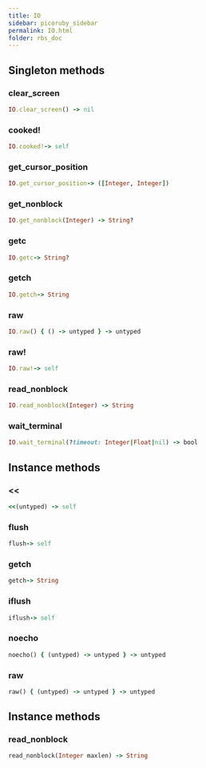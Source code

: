 ```yaml
---
title: IO
sidebar: picoruby_sidebar
permalink: IO.html
folder: rbs_doc
---
```

## Singleton methods
### clear_screen

```ruby
IO.clear_screen() -> nil
```
### cooked!

```ruby
IO.cooked!-> self
```
### get_cursor_position

```ruby
IO.get_cursor_position-> ([Integer, Integer])
```
### get_nonblock

```ruby
IO.get_nonblock(Integer) -> String?
```
### getc

```ruby
IO.getc-> String?
```
### getch

```ruby
IO.getch-> String
```
### raw

```ruby
IO.raw() { () -> untyped } -> untyped
```
### raw!

```ruby
IO.raw!-> self
```
### read_nonblock

```ruby
IO.read_nonblock(Integer) -> String
```
### wait_terminal

```ruby
IO.wait_terminal(?timeout: Integer|Float|nil) -> bool
```
## Instance methods
### <<

```ruby
<<(untyped) -> self
```
### flush

```ruby
flush-> self
```
### getch

```ruby
getch-> String
```
### iflush

```ruby
iflush-> self
```
### noecho

```ruby
noecho() { (untyped) -> untyped } -> untyped
```
### raw

```ruby
raw() { (untyped) -> untyped } -> untyped
```
## Instance methods
### read_nonblock

```ruby
read_nonblock(Integer maxlen) -> String
```
